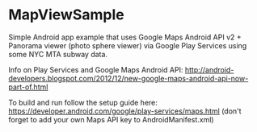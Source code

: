 MapViewSample
=============
Simple Android app example that uses Google Maps Android API v2 + Panorama viewer
(photo sphere viewer) via Google Play Services using some NYC MTA subway data.

Info on Play Services and Google Maps Android API:
http://android-developers.blogspot.com/2012/12/new-google-maps-android-api-now-part-of.html

To build and run follow the setup guide here:
https://developer.android.com/google/play-services/maps.html
(don't forget to add your own Maps API key to AndroidManifest.xml)